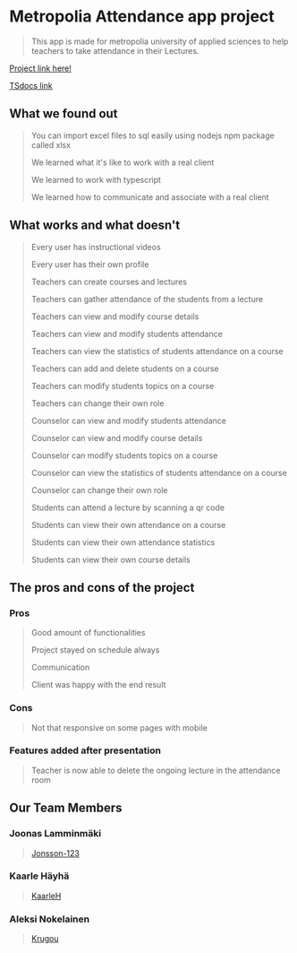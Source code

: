 # Metropolia Attendance app project

> This app is made for metropolia university of applied sciences to help teachers to take attendance in their Lectures.

[Project link here!](https://JakSec.northeurope.cloudapp.azure.com/)

[TSdocs link](https://krugou.github.io/JakSurveillance/)

## What we found out

<!-- Write about what you found out here -->

> You can import excel files to sql easily using nodejs npm package called xlsx
>
> We learned what it's like to work with a real client
>
> We learned to work with typescript
>
> We learned how to communicate and associate with a real client

## What works and what doesn't

<!-- Write about what works and what doesn't here -->

> Every user has instructional videos
>
> Every user has their own profile
>
> Teachers can create courses and lectures
>
> Teachers can gather attendance of the students from a lecture
>
> Teachers can view and modify course details
>
> Teachers can view and modify students attendance
>
> Teachers can view the statistics of students attendance on a course
>
> Teachers can add and delete students on a course
>
> Teachers can modify students topics on a course
>
> Teachers can change their own role
>
> Counselor can view and modify students attendance
>
> Counselor can view and modify course details
>
> Counselor can modify students topics on a course
>
> Counselor can view the statistics of students attendance on a course
>
> Counselor can change their own role
>
> Students can attend a lecture by scanning a qr code
>
> Students can view their own attendance on a course
>
> Students can view their own attendance statistics
>
> Students can view their own course details

## The pros and cons of the project

<!-- Write about the pros and cons here -->

### Pros

> Good amount of functionalities
>
> Project stayed on schedule always
>
> Communication
>
> Client was happy with the end result

### Cons

> Not that responsive on some pages with mobile

### Features added after presentation

> Teacher is now able to delete the ongoing lecture in the attendance room

## Our Team Members

### Joonas Lamminmäki

> [Jonsson-123](https://github.com/Jonsson-123)

### Kaarle Häyhä

> [KaarleH](https://github.com/KaarleH)

### Aleksi Nokelainen

> [Krugou](https://github.com/Krugou)
